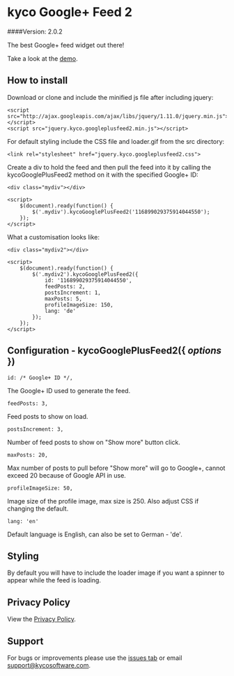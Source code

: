 kyco Google+ Feed 2
===================
####Version: 2.0.2

The best Google+ feed widget out there!

Take a look at the [demo](http://www.kycosoftware.com/projects/demo/googleplus-feed-widget-2).

How to install
--------------

Download or clone and include the minified js file after including jquery:

	<script src="http://ajax.googleapis.com/ajax/libs/jquery/1.11.0/jquery.min.js"></script>
	<script src="jquery.kyco.googleplusfeed2.min.js"></script>

For default styling include the CSS file and loader.gif from the src directory:

	<link rel="stylesheet" href="jquery.kyco.googleplusfeed2.css">

Create a div to hold the feed and then pull the feed into it by calling the 
kycoGooglePlusFeed2 method on it with the specified Google+ ID:

	<div class="mydiv"></div>
	
	<script>
		$(document).ready(function() {
			$('.mydiv').kycoGooglePlusFeed2('116899029375914044550');
		});
	</script>

What a customisation looks like:

	<div class="mydiv2"></div>
	
	<script>
		$(document).ready(function() {
			$('.mydiv2').kycoGooglePlusFeed2({
				id: '116899029375914044550',
				feedPosts: 2,
				postsIncrement: 1,
				maxPosts: 5,
				profileImageSize: 150,
				lang: 'de'
			});
		});
	</script>


Configuration - kycoGooglePlusFeed2({ *options* })
--------------------------------------------------

	id: /* Google+ ID */,

The Google+ ID used to generate the feed.

	feedPosts: 3,

Feed posts to show on load.

	postsIncrement: 3,

Number of feed posts to show on "Show more" button click.

	maxPosts: 20,

Max number of posts to pull before "Show more" will go to Google+, cannot exceed 20 
because of Google API in use.

	profileImageSize: 50,

Image size of the profile image, max size is 250. Also adjust CSS if changing the default.

	lang: 'en'

Default language is English, can also be set to German - 'de'.


Styling
-------

By default you will have to include the loader image if you want
a spinner to appear while the feed is loading.


Privacy Policy
--------------

View the [Privacy Policy](https://github.com/kyco/jquery.kyco.googleplusfeed2/wiki/Privacy-Policy).


Support
-------

For bugs or improvements please use the [issues tab](https://github.com/kyco/jquery.kyco.googleplusfeed2/issues)
or email [support@kycosoftware.com](mailto:support@kycosoftware.com).

